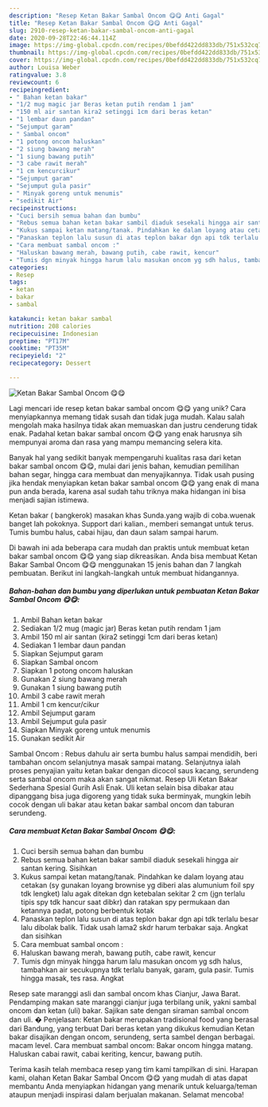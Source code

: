 ```yaml
---
description: "Resep Ketan Bakar Sambal Oncom 😋😋 Anti Gagal"
title: "Resep Ketan Bakar Sambal Oncom 😋😋 Anti Gagal"
slug: 2910-resep-ketan-bakar-sambal-oncom-anti-gagal
date: 2020-09-28T22:46:44.114Z
image: https://img-global.cpcdn.com/recipes/0befdd422dd833db/751x532cq70/ketan-bakar-sambal-oncom-😋😋-foto-resep-utama.jpg
thumbnail: https://img-global.cpcdn.com/recipes/0befdd422dd833db/751x532cq70/ketan-bakar-sambal-oncom-😋😋-foto-resep-utama.jpg
cover: https://img-global.cpcdn.com/recipes/0befdd422dd833db/751x532cq70/ketan-bakar-sambal-oncom-😋😋-foto-resep-utama.jpg
author: Louisa Weber
ratingvalue: 3.8
reviewcount: 6
recipeingredient:
- " Bahan ketan bakar"
- "1/2 mug magic jar Beras ketan putih rendam 1 jam"
- "150 ml air santan kira2 setinggi 1cm dari beras ketan"
- "1 lembar daun pandan"
- "Sejumput garam"
- " Sambal oncom"
- "1 potong oncom haluskan"
- "2 siung bawang merah"
- "1 siung bawang putih"
- "3 cabe rawit merah"
- "1 cm kencurcikur"
- "Sejumput garam"
- "Sejumput gula pasir"
- " Minyak goreng untuk menumis"
- "sedikit Air"
recipeinstructions:
- "Cuci bersih semua bahan dan bumbu"
- "Rebus semua bahan ketan bakar sambil diaduk sesekali hingga air santan kering. Sisihkan"
- "Kukus sampai ketan matang/tanak. Pindahkan ke dalam loyang atau cetakan (sy gunakan loyang brownise yg diberi alas alumunium foil spy tdk lengket) lalu agak ditekan dgn ketebalan sekitar 2 cm (jgn terlalu tipis spy tdk hancur saat dibkr) dan ratakan spy permukaan dan ketannya padat, potong berbentuk kotak"
- "Panaskan teplon lalu susun di atas teplon bakar dgn api tdk terlalu besar lalu dibolak balik. Tidak usah lama2 skdr harum terbakar saja. Angkat dan sisihkan"
- "Cara membuat sambal oncom :"
- "Haluskan bawang merah, bawang putih, cabe rawit, kencur"
- "Tumis dgn minyak hingga harum lalu masukan oncom yg sdh halus, tambahkan air secukupnya tdk terlalu banyak, garam, gula pasir. Tumis hingga masak, tes rasa. Angkat"
categories:
- Resep
tags:
- ketan
- bakar
- sambal

katakunci: ketan bakar sambal 
nutrition: 208 calories
recipecuisine: Indonesian
preptime: "PT17M"
cooktime: "PT35M"
recipeyield: "2"
recipecategory: Dessert

---
```



![Ketan Bakar Sambal Oncom 😋😋](https://img-global.cpcdn.com/recipes/0befdd422dd833db/751x532cq70/ketan-bakar-sambal-oncom-😋😋-foto-resep-utama.jpg)

Lagi mencari ide resep ketan bakar sambal oncom 😋😋 yang unik? Cara menyiapkannya memang tidak susah dan tidak juga mudah. Kalau salah mengolah maka hasilnya tidak akan memuaskan dan justru cenderung tidak enak. Padahal ketan bakar sambal oncom 😋😋 yang enak harusnya sih mempunyai aroma dan rasa yang mampu memancing selera kita.

Banyak hal yang sedikit banyak mempengaruhi kualitas rasa dari ketan bakar sambal oncom 😋😋, mulai dari jenis bahan, kemudian pemilihan bahan segar, hingga cara membuat dan menyajikannya. Tidak usah pusing jika hendak menyiapkan ketan bakar sambal oncom 😋😋 yang enak di mana pun anda berada, karena asal sudah tahu triknya maka hidangan ini bisa menjadi sajian istimewa.

Ketan bakar ( bangkerok) masakan khas Sunda.yang wajib di coba.wuenak banget lah pokoknya. Support dari kalian., memberi semangat untuk terus. Tumis bumbu halus, cabai hijau, dan daun salam sampai harum.


Di bawah ini ada beberapa cara mudah dan praktis untuk membuat ketan bakar sambal oncom 😋😋 yang siap dikreasikan. Anda bisa membuat Ketan Bakar Sambal Oncom 😋😋 menggunakan 15 jenis bahan dan 7 langkah pembuatan. Berikut ini langkah-langkah untuk membuat hidangannya.

<!--inarticleads1-->

##### Bahan-bahan dan bumbu yang diperlukan untuk pembuatan Ketan Bakar Sambal Oncom 😋😋:

1. Ambil  Bahan ketan bakar
1. Sediakan 1/2 mug (magic jar) Beras ketan putih rendam 1 jam
1. Ambil 150 ml air santan (kira2 setinggi 1cm dari beras ketan)
1. Sediakan 1 lembar daun pandan
1. Siapkan Sejumput garam
1. Siapkan  Sambal oncom
1. Siapkan 1 potong oncom haluskan
1. Gunakan 2 siung bawang merah
1. Gunakan 1 siung bawang putih
1. Ambil 3 cabe rawit merah
1. Ambil 1 cm kencur/cikur
1. Ambil Sejumput garam
1. Ambil Sejumput gula pasir
1. Siapkan  Minyak goreng untuk menumis
1. Gunakan sedikit Air


Sambal Oncom : Rebus dahulu air serta bumbu halus sampai mendidih, beri tambahan oncom selanjutnya masak sampai matang. Selanjutnya ialah proses penyajian yaitu ketan bakar dengan dicocol saus kacang, serundeng serta sambal oncom maka akan sangat nikmat. Resep Uli Ketan Bakar Sederhana Spesial Gurih Asli Enak. Uli ketan selain bisa dibakar atau dipanggang bisa juga digoreng yang tidak suka berminyak, mungkin lebih cocok dengan uli bakar atau ketan bakar sambal oncom dan taburan serundeng. 

<!--inarticleads2-->

##### Cara membuat Ketan Bakar Sambal Oncom 😋😋:

1. Cuci bersih semua bahan dan bumbu
1. Rebus semua bahan ketan bakar sambil diaduk sesekali hingga air santan kering. Sisihkan
1. Kukus sampai ketan matang/tanak. Pindahkan ke dalam loyang atau cetakan (sy gunakan loyang brownise yg diberi alas alumunium foil spy tdk lengket) lalu agak ditekan dgn ketebalan sekitar 2 cm (jgn terlalu tipis spy tdk hancur saat dibkr) dan ratakan spy permukaan dan ketannya padat, potong berbentuk kotak
1. Panaskan teplon lalu susun di atas teplon bakar dgn api tdk terlalu besar lalu dibolak balik. Tidak usah lama2 skdr harum terbakar saja. Angkat dan sisihkan
1. Cara membuat sambal oncom :
1. Haluskan bawang merah, bawang putih, cabe rawit, kencur
1. Tumis dgn minyak hingga harum lalu masukan oncom yg sdh halus, tambahkan air secukupnya tdk terlalu banyak, garam, gula pasir. Tumis hingga masak, tes rasa. Angkat


Resep sate maranggi asli dan sambal oncom khas Cianjur, Jawa Barat. Pendamping makan sate maranggi cianjur juga terbilang unik, yakni sambal oncom dan ketan (uli) bakar. Sajikan sate dengan siraman sambal oncom dan uli. � Penjelasan: Ketan bakar merupakan tradisional food yang berasal dari Bandung, yang terbuat Dari beras ketan yang dikukus kemudian Ketan bakar disajikan dengan oncom, serundeng, serta sambel dengan berbagai. macam level. Cara membuat sambal oncom: Bakar oncom hingga matang. Haluskan cabai rawit, cabai keriting, kencur, bawang putih. 

Terima kasih telah membaca resep yang tim kami tampilkan di sini. Harapan kami, olahan Ketan Bakar Sambal Oncom 😋😋 yang mudah di atas dapat membantu Anda menyiapkan hidangan yang menarik untuk keluarga/teman ataupun menjadi inspirasi dalam berjualan makanan. Selamat mencoba!

